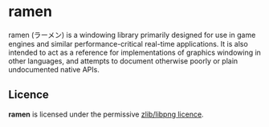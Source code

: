 # ramen

ramen (ラーメン) is a windowing library primarily designed for
use in game engines and similar performance-critical real-time applications.
It is also intended to act as a reference for implementations of graphics windowing
in other languages, and attempts to document otherwise poorly or plain undocumented native APIs.

## Licence

**ramen** is licensed under the permissive [zlib/libpng licence](./LICENCE.md).
